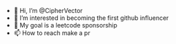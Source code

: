 - 👋 Hi, I’m @CipherVector
- 👀 I’m interested in becoming the first github influencer
- 💞️ My goal is a leetcode sponsorship
- 📫 How to reach make a pr

<!---
CipherVector/CipherVector is a ✨ special ✨ repository because its `README.md` (this file) appears on your GitHub profile.
You can click the Preview link to take a look at your changes.
--->
